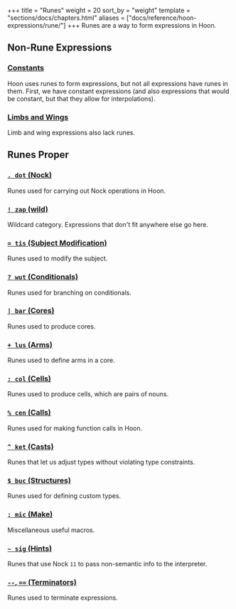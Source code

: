 +++
title = "Runes"
weight = 20
sort_by = "weight"
template = "sections/docs/chapters.html"
aliases = ["docs/reference/hoon-expressions/rune/"]
+++
Runes are a way to form expressions in Hoon.

## Non-Rune Expressions

### [Constants](@/docs/reference/hoon-expressions/rune/constants.md)

Hoon uses runes to form expressions, but not all expressions have runes in them.  First, we have constant expressions (and also expressions that would be constant, but that they allow for interpolations).

### [Limbs and Wings](@/docs/reference/hoon-expressions/limb/_index.md)

Limb and wing expressions also lack runes.

## Runes Proper

### [`. dot` (Nock)](@/docs/reference/hoon-expressions/rune/dot.md)

Runes used for carrying out Nock operations in Hoon.

### [`! zap` (wild)](@/docs/reference/hoon-expressions/rune/zap.md)

Wildcard category. Expressions that don't fit anywhere else go here.

### [`= tis` (Subject Modification)](@/docs/reference/hoon-expressions/rune/tis.md)

Runes used to modify the subject.

### [`? wut` (Conditionals)](@/docs/reference/hoon-expressions/rune/wut.md)

Runes used for branching on conditionals.

### [`| bar` (Cores)](@/docs/hoon/reference/rune/bar.md)

Runes used to produce cores.

### [`+ lus` (Arms)](@/docs/reference/hoon-expressions/rune/lus.md)

Runes used to define arms in a core.

### [`: col` (Cells)](@/docs/reference/hoon-expressions/rune/col.md)

Runes used to produce cells, which are pairs of nouns.

### [`% cen` (Calls)](@/docs/reference/hoon-expressions/rune/cen.md)

Runes used for making function calls in Hoon.

### [`^ ket` (Casts)](@/docs/reference/hoon-expressions/rune/ket.md)

Runes that let us adjust types without violating type constraints.

### [`$ buc` (Structures)](@/docs/reference/hoon-expressions/rune/buc.md)

Runes used for defining custom types.

### [`; mic` (Make)](@/docs/reference/hoon-expressions/rune/mic.md)

Miscellaneous useful macros.

### [`~ sig` (Hints)](@/docs/reference/hoon-expressions/rune/sig.md)

Runes that use Nock `11` to pass non-semantic info to the interpreter.

### [`--`, `==` (Terminators)](@/docs/reference/hoon-expressions/rune/terminators.md)

Runes used to terminate expressions.
